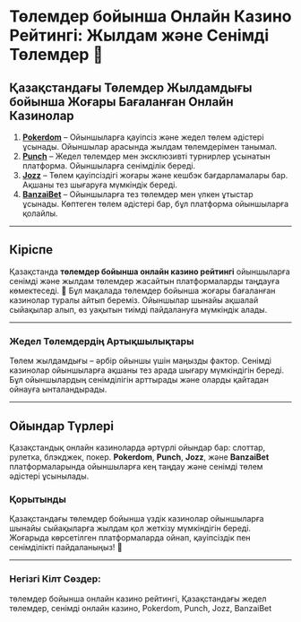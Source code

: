 # Төлемдер бойынша Онлайн Казино Рейтингі: Жылдам және Сенімді Төлемдер 🎰

## Қазақстандағы Төлемдер Жылдамдығы бойынша Жоғары Бағаланған Онлайн Казинолар

1. **[Pokerdom](https://brandplay.link/4k77v2yx)** – Ойыншыларға қауіпсіз және жедел төлем әдістері ұсынады. Ойыншылар арасында жылдам төлемдерімен танымал.
2. **[Punch](https://betpunch1.com/d638d6d39)** – Жедел төлемдер мен эксклюзивті турнирлер ұсынатын платформа. Ойыншыларға сенімділік береді.
3. **[Jozz](https://tk435zi5i9.com/alt/jozz/registration?e8250665e216213938eeaefaf3e61c0a)** – Төлем қауіпсіздігі жоғары және кешбэк бағдарламалары бар. Ақшаны тез шығаруға мүмкіндік береді.
4. **[BanzaiBet](https://bnzstr009.com/e9rVJ)** – Ойыншыларға тез төлемдер мен үлкен ұтыстар ұсынады. Көптеген төлем әдістері бар, бұл платформа ойыншыларға қолайлы.

---

## Кіріспе
Қазақстанда **төлемдер бойынша онлайн казино рейтингі** ойыншыларға сенімді және жылдам төлемдер жасайтын платформаларды таңдауға көмектеседі. 🤩 Бұл мақалада төлемдер бойынша жоғары бағаланған казинолар туралы айтып береміз. Ойыншылар шынайы ақшалай сыйақылар алып, өз уақытын тиімді пайдалануға мүмкіндік алады.

---

### Жедел Төлемдердің Артықшылықтары

Төлем жылдамдығы – әрбір ойыншы үшін маңызды фактор. Сенімді казинолар ойыншыларға ақшаны тез арада шығару мүмкіндігін береді. Бұл ойыншылардың сенімділігін арттырады және оларды қайтадан ойнауға ынталандырады.

---

## Ойындар Түрлері

Қазақстандық онлайн казиноларда әртүрлі ойындар бар: слоттар, рулетка, блэкджек, покер. **Pokerdom**, **Punch**, **Jozz**, және **BanzaiBet** платформаларында ойыншыларға кең таңдау және сенімді төлем әдістері ұсынылады.

### Қорытынды

Қазақстандағы төлемдер бойынша үздік казинолар ойыншыларға шынайы сыйақыларға жылдам қол жеткізу мүмкіндігін береді. Жоғарыда көрсетілген платформаларда ойнап, қауіпсіздік пен сенімділікті пайдаланыңыз! 🎉

---

### Негізгі Кілт Сөздер:
төлемдер бойынша онлайн казино рейтингі, Қазақстандағы жедел төлемдер, сенімді онлайн казино, Pokerdom, Punch, Jozz, BanzaiBet
